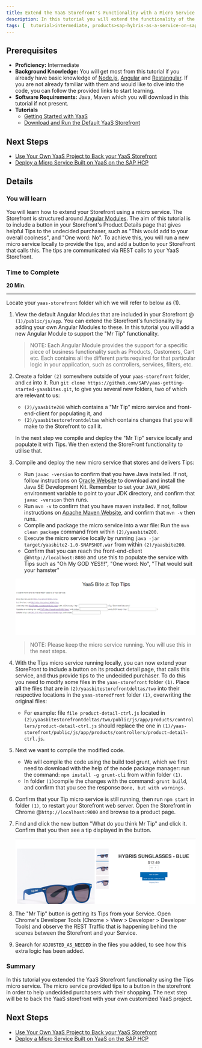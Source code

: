 ```yaml
---
title: Extend the YaaS Storefront's Functionality with a Micro Service
description: In this tutorial you will extend the functionality of the Storefront to include Tips for the undecided purchaser. The logic will be implemented with a Tips REST based micro service.
tags: [  tutorial>intermediate, products>sap-hybris-as-a-service-on-sap-hana-cloud-platform>sap-hybris-as-a-service-on-sap-hana-cloud-platform ]
---
```

## Prerequisites  
 - **Proficiency:** Intermediate
 - **Background Knowledge:** You will get most from this tutorial if you already have basic knowledge of [Node.js](https://www.youtube.com/watch?v=pU9Q6oiQNd0), [Angular](https://docs.angularjs.org/guide/directive) and [Restangular](https://github.com/mgonto/restangular#starter-guide). If you are not already familiar with them and would like to dive into the code, you can follow the provided links to start learning.
 - **Software Requirements:** Java, Maven which you will download in this tutorial if not present.
 - **Tutorials**
    - [Getting Started with YaaS](http://go.sap.com/developer/tutorials/yaas-getting-started.html)
    - [Download and Run the Default YaaS Storefront](http://go.sap.com/developer/tutorials/yaas-download-run-default-storefront.html)

## Next Steps
 - [Use Your Own YaaS Project to Back your YaaS Storefront](http://go.sap.com/developer/tutorials/yaas-create-project-backing-storefront.html)
 - [Deploy a Micro Service Built on YaaS on the SAP HCP](http://go.sap.com/developer/tutorials/yaas-deploy-run-microservice-cloud.html)

## Details
### You will learn  
You will learn how to extend your Storefront using a micro service. The Storefront is structured around [Angular Modules](https://docs.angularjs.org/guide/module). The aim of this tutorial is to include a button in your Storefront's Product Details page that gives helpful Tips to the undecided purchaser, such as "This would add to your overall coolness", and "One word: No". To achieve this, you will run a new micro service locally to provide the tips, and add a button to your StoreFront that calls this. The tips are communicated via REST calls to your YaaS Storefront.

### Time to Complete
**20 Min**.

---

Locate your `yaas-storefront` folder which we will refer to below as (1).

1. View the default Angular Modules that are included in your Storefront @ `(1)/public/js/app`. You can extend the Storefront's functionality by adding your own Angular Modules to these.  In this tutorial you will add a new Angular Module to support the "Mr Tip" functionality.

    > NOTE: Each Angular Module provides the support for a specific piece of business functionality such as Products, Customers, Cart etc. Each contains all the different parts required for that particular logic in your application, such as controllers, services, filters, etc.

2. Create a folder `(2)` somewhere outside of your `yaas-storefront` folder, and `cd` into it.  Run `git clone https://github.com/SAP/yaas-getting-started-yaasbites.git`, to give you several new folders, two of which are relevant to us:
    - `(2)/yaasbite200` which contains a "Mr Tip" micro service and front-end-client for populating it, and
    - `(2)/yaasbitestorefrontdeltas` which contains changes that you will make to the Storefront to call it.

    In the next step we compile and deploy the "Mr Tip" service locally and populate it with Tips.  We then extend the StoreFront functionality to utilise that.

3. Compile and deploy the new micro service that stores and delivers Tips:
    - Run `javac -version` to confirm that you have Java installed. If not, follow instructions on [Oracle Website](http://www.oracle.com/technetwork/java/javase/downloads/index.html) to download and install the Java SE Development Kit.  Remember to set your `JAVA_HOME` environment variable to point to your JDK directory, and confirm that `javac -version` then runs.
    - Run `mvn -v` to confirm that you have maven installed. If not, follow instructions on [Apache Maven Website](https://maven.apache.org/install.html), and confirm that  `mvn -v` then runs.
    - Compile and package the micro service into a war file: Run the `mvn clean package` command from within `(2)/yaasbite200`.
    - Execute the micro service locally by running `java -jar target/yaasbite2-1.0-SNAPSHOT.war` from within `(2)/yaasbite200`.
    - Confirm that you can reach the front-end-client @`http://localhost:8080` and use this to populate the service with Tips such as "Oh My GOD YES!!!", "One word: No", "That would suit your hamster"

    ![Micro Service](yaas-bites-tips-microservice.PNG)

    > NOTE: Please keep the micro service running. You will use this in the next steps.

4. With the Tips micro service running locally, you can now extend your StoreFront to include a button on its product detail page, that calls this service, and thus provide tips to the undecided purchaser.  To do this you need to modify some files in the `yaas-storefront` folder `(1)`.   Place **all** the files that are in `(2)/yaasbitestorefrontdeltas/two` into their respective locations in the `yaas-storedfront` folder `(1)`, overwriting the original files:
    - For example: file `file product-detail-ctrl.js` located in `(2)/yaasbitestorefrontdeltas/two/public/js/app/products/controllers/product-detail-ctrl.js` should replace the one in `(1)/yaas-storefront/public/js/app/products/controllers/product-detail-ctrl.js`.

5. Next we want to compile the modified code.
    - We will compile the code using the build tool grunt, which we first need to download with the help of the node package manager: run the command: `npm install -g grunt-cli` from within folder `(1)`.
    - In folder `(1)`compile the changes with the command: `grunt build`, and confirm that you see the response `Done, but with warnings.`

6. Confirm that your Tip micro service is still running, then run `npm start` in folder `(1)`, to restart your Storefront web server.  Open the Storefront in Chrome @`http://localhost:9000` and browse to a product page.

7. Find and click the new button "What do you think Mr Tip" and click it.  Confirm that you then see a tip displayed in the button.

    ![Button](What-do-you-think-mr-tip.PNG)

8. The "Mr Tip" button is getting its Tips from your Service. Open Chrome's Developer Tools (Chrome > View > Developer > Developer Tools) and observe the REST Traffic that is happening behind the scenes between the Storefront and your Service.

9. Search for `ADJUSTED_AS_NEEDED` in the files you added, to see how this extra logic has been added.

### Summary
In this tutorial you extended the YaaS Storefront functionality using the Tips micro service. The micro service provided tips to a button in the storefront in order to help undecided purchasers with their shopping. The next step will be to back the YaaS storefront with your own customized YaaS project.

## Next Steps
 - [Use Your Own YaaS Project to Back your YaaS Storefront](http://go.sap.com/developer/tutorials/yaas-create-project-backing-storefront.html)
 - [Deploy a Micro Service Built on YaaS on the SAP HCP](http://go.sap.com/developer/tutorials/yaas-deploy-run-microservice-cloud.html)
